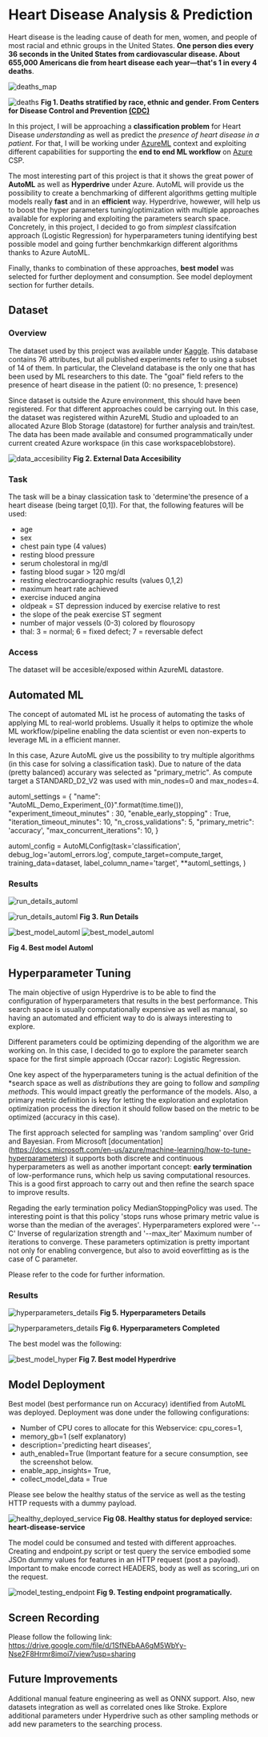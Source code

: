 
# Heart Disease Analysis & Prediction

Heart disease is the leading cause of death for men, women, and people of most racial and ethnic groups in the United States. **One person dies every 36 seconds in the United States from cardiovascular disease. About 655,000 Americans die from heart disease each year—that's 1 in every 4 deaths**. 


![deaths_map](/starter_file/images/fs_heart_disease.png)

![deaths](/starter_file/images/percentages_deaths_stratified_by_ethnic_gender.png)
**Fig 1. Deaths stratified by race, ethnic and gender. From Centers for Disease Control and Prevention [(CDC)](https://www.cdc.gov/)**

In this project, I will be approaching a **classification problem** for Heart Disease *understanding* as well as predict the *presence of heart disease in a patient*. For that, I will be working under [AzureML](https://azure.microsoft.com/en-us/services/machine-learning/) context and exploiting different capabilities for supporting the **end to end ML workflow** on [Azure](https://azure.microsoft.com/en-us/) CSP. 

The most interesting part of this project is that it shows the great power of **AutoML** as well as **Hyperdrive** under Azure. AutoML will provide us the possibility to create a benchmarking of different algorithms getting multiple models really **fast** and in an **efficient** way. Hyperdrive, howewer, will help us to boost the hyper parameters tuning/optimization with multiple approaches available for exploring and exploiting the parameters search space. Concretely, in this project, I decided to go from *simplest* classifcation approach (Logistic Regression) for hyperparameters tuning identifying best possible model and going further benchmkarkign different algorithms thanks to Azure AutoML. 

Finally, thanks to combination of these approaches, **best model** was selected for further deployment and consumption. See model deployment section for further details.

## Dataset

### Overview

The dataset used by this project was available under [Kaggle](https://www.kaggle.com/ronitf/heart-disease-uci). This database contains 76 attributes, but all published experiments refer to using a subset of 14 of them. In particular, the Cleveland database is the only one that has been used by ML researchers to this date. The "goal" field refers to the presence of heart disease in the patient (0: no presence, 1: presence)

Since dataset is outside the Azure environment, this should have been registered. For that different approaches could be carrying out. In this case, the dataset was registered within AzureML Studio and uploaded to an allocated Azure Blob Storage (datastore) for further analysis and train/test. The data has been made available and consumed programmatically under current created Azure workspace (in this case workspaceblobstore).

![data_accesibility](/starter_file/images/data_accesibility.png)
**Fig 2. External Data Accesibility**


### Task

The task will be a binay classication task to 'determine'the presence of a heart disease (being target [0,1]). For that, the following features will be used:
- age
- sex
- chest pain type (4 values)
- resting blood pressure
- serum cholestoral in mg/dl
- fasting blood sugar > 120 mg/dl
- resting electrocardiographic results (values 0,1,2)
- maximum heart rate achieved
- exercise induced angina
- oldpeak = ST depression induced by exercise relative to rest
- the slope of the peak exercise ST segment
- number of major vessels (0-3) colored by flourosopy
- thal: 3 = normal; 6 = fixed defect; 7 = reversable defect

### Access
The dataset will be accesible/exposed within AzureML datastore.

## Automated ML
The concept of automated ML ist he process of automating the tasks of applying ML to real-world problems. Usually it helps to optimize the whole ML workflow/pipeline enabling the data scientist or even non-experts to leverage ML in a efficient manner. 

In this case, Azure AutoML give us the possibility to try multiple algorithms (in this case for solving a classification task). Due to nature of the data (pretty balanced) accurary was selected as "primary_metric". As compute target a STANDARD_D2_V2 was used with min_nodes=0 and max_nodes=4.

automl_settings = {
    "name": "AutoML_Demo_Experiment_{0}".format(time.time()),
    "experiment_timeout_minutes" : 30,
    "enable_early_stopping" : True,
    "iteration_timeout_minutes": 10,
    "n_cross_validations": 5,
    "primary_metric": 'accuracy',
    "max_concurrent_iterations": 10,
}

automl_config = AutoMLConfig(task='classification',
                             debug_log='automl_errors.log',
                             compute_target=compute_target,
                             training_data=dataset,
                             label_column_name='target',
                             **automl_settings,
                             )


### Results



![run_details_automl](/starter_file/images/run_details_automl.png)

![run_details_automl](/starter_file/images/run_details_automl2.png)
**Fig 3. Run Details**


![best_model_automl](/starter_file/images/best_model_automl.png)
![best_model_automl](/starter_file/images/best_model_autml.png)

**Fig 4. Best model Automl**


## Hyperparameter Tuning
The main objective of usign Hyperdrive is to be able to find the configuration of hyperparameters that results in the best performance. This search space is usually computationally expensive as well as manual, so having an automated and efficient way to do is always interesting to explore.

Different parameters could be optimizing depending of the algorithm we are working on. In this case, I decided to go to explore the parameter search space for the first simple approach (Occar razor): Logistic Regression. 

One key aspect of the hyperparameters tuning is the actual definition of the *search space as well as *distributions* they are going to follow and *sampling methods*. This would impact greatly the performance of the models. Also, a primary metric definition is key for letting the exploration and explotation optimization process the direction it should follow based on the metric to be optimized (accuracy in this case). 

The first approach selected for sampling was 'random sampling' over Grid and Bayesian. From Microsoft [documentation] (https://docs.microsoft.com/en-us/azure/machine-learning/how-to-tune-hyperparameters) it supports both discrete and continuous hyperparameters as well as another important concept: **early termination** of low-performance runs, which help us saving computational resources. This is a good first approach to carry out and then refine the search space to improve results.

Regading the early termination policy MedianStoppingPolicy was used. The interesting point is that this policy 'stops runs whose primary metric value is worse than the median of the averages'. 
Hyperparameters explored were '--C' Inverse of regularization strength and '--max_iter' Maximum number of iterations to converge. These parameters optimization is pretty important not only for enabling convergence, but also to avoid eoverfitting as is the case of C parameter.

Please refer to the code for further information.

### Results
![hyperparameters_details](/starter_file/images/hyperparameters_details.png)
**Fig 5. Hyperparameters Details**

![hyperparameters_details](/starter_file/images/hyper_completed.png)
**Fig 6. Hyperparameters Completed**

The best model was the following:

![best_model_hyper](/starter_file/images/best_model_hyper.png)
**Fig 7. Best model Hyperdrive**

## Model Deployment

Best model (best performance run on Accuracy) identified from AutoML was deployed. Deployment was done under the following configurations:

- Number of CPU cores to allocate for this Webservice: cpu_cores=1,
- memory_gb=1 (self explanatory)
- description='predicting heart diseases',
- auth_enabled=True (Important feature for a secure consumption, see the screenshot below.
- enable_app_insights= True,
- collect_model_data = True

Please see below the healthy status of the service as well as the testing HTTP requests with a dummy payload.



![healthy_deployed_service](/starter_file/images/healthy_deployed_service.png)
**Fig 08. Healthy status for deployed service: heart-disease-service**

The model could be consumed and tested with different approaches. Creating and endpoint.py script or test query the service embodied some JSOn dummy values for features in an HTTP request (post a payload). Important to make encode correct HEADERS, body as well as scoring_uri on the request.

![model_testing_endpoint](/starter_file/images/model_testing_endpoint.png)
**Fig 9. Testing endpoint programatically.**



## Screen Recording
Please follow the following link: https://drive.google.com/file/d/1SfNEbAA6gM5WbYy-Nse2F8Hrmr8imoi7/view?usp=sharing

## Future Improvements
Additional manual feature engineering as well as ONNX support. Also, new datasets integration as well as correlated ones like Stroke. 
Explore additional parameters under Hyperdrive such as other sampling methods or add new parameters to the searching process. 
